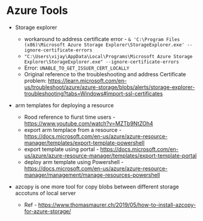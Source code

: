 Azure Tools
==========

* Storage explorer
  - workaround to address certificate error - `& 'C:\Program Files (x86)\Microsoft Azure Storage Explorer\StorageExplorer.exe' --ignore-certificate-errors`
  - `"C:\Users\vijay\AppData\Local\Programs\Microsoft Azure Storage Explorer\StorageExplorer.exe" --ignore-certificate-errors`
  - Error: `UNABLE_TO_GET_ISSUER_CERT_LOCALLY`
  - Original reference to the troubleshooting and address Certificate problem: https://learn.microsoft.com/en-us/troubleshoot/azure/azure-storage/blobs/alerts/storage-explorer-troubleshooting?tabs=Windows#import-ssl-certificates 


* arm templates for deploying a resource 
  - Rood reference to fiurst time users - https://www.youtube.com/watch?v=MZTb9NtZOh4 
  - export arm templace from a resource - https://docs.microsoft.com/en-us/azure/azure-resource-manager/templates/export-template-powershell 
  - export template using portal - https://docs.microsoft.com/en-us/azure/azure-resource-manager/templates/export-template-portal
  - deploy arm template using Powershell - https://docs.microsoft.com/en-us/azure/azure-resource-manager/management/manage-resources-powershell 
  
* azcopy is one more tool for copy blobs between different storage accotuns of local server
  - Ref - https://www.thomasmaurer.ch/2019/05/how-to-install-azcopy-for-azure-storage/ 

